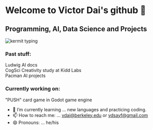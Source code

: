 # Welcome to Victor Dai's github 👋
## Programming, AI, Data Science and Projects

 <img src="https://media4.giphy.com/media/XIqCQx02E1U9W/200.gif" alt = "kermit typing"> 
 
### Past stuff:
 
 Ludwig AI docs<br>
 CogSci Creativity study at Kidd Labs<br>
 Pacman AI projects<br>

### Currently working on:
 "PUSH" card game in Godot game engine
 


- 🌱 I’m currently learning ... new languages and practicing coding.<br>
- 📫 How to reach me: ... vdai@berkeley.edu or vdsayf@gmail.com<br>
- 😄 Pronouns: ... he/his<br>
